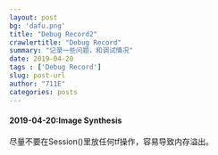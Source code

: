 ```yaml
---
layout: post
bg: 'dafu.png'
title: "Debug Record2"
crawlertitle: "Debug Record"
summary: "记录一些问题，和调试情况"
date: 2019-04-20
tags : ['Debug Record']
slug: post-url
author: "711E"
categories: posts
---
```


#### 2019-04-20:Image Synthesis
尽量不要在Session()里放任何tf操作，容易导致内存溢出。
